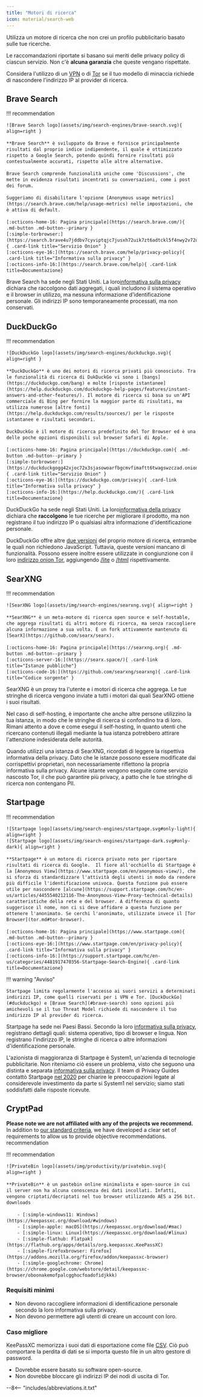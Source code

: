 ```yaml
---
title: "Motori di ricerca"
icon: material/search-web
---
```


Utilizza un motore di ricerca che non crei un profilo pubblicitario basato sulle tue ricerche.

Le raccomandazioni riportate si basano sui meriti delle privacy policy di ciascun servizio. Non c'è **alcuna garanzia** che queste vengano rispettate.

Considera l'utilizzo di un [VPN](vpn.md) o di [Tor](https://www.torproject.org/) se il tuo modello di minaccia richiede di nascondere l'indirizzo IP al provider di ricerca.

## Brave Search

!!! recommendation

    ![Brave Search logo](assets/img/search-engines/brave-search.svg){ align=right }
    
    **Brave Search** è sviluppato da Brave e fornisce principalmente risultati dal proprio indice indipendente, il quale è ottimizzato rispetto a Google Search, potendo quindi fornire risultati più contestualmente accurati, rispetto alle altre alternative.
    
    Brave Search comprende funzionalità uniche come 'Discussions', che mette in evidenza risultati incentrati su conversazioni, come i post dei forum.
    
    Suggeriamo di disabilitare l'opzione [Anonymous usage metrics](https://search.brave.com/help/usage-metrics) nelle impostazioni, che è attiva di default.
    
    [:octicons-home-16: Pagina principale](https://search.brave.com/){ .md-button .md-button--primary }
    [:simple-torbrowser:](https://search.brave4u7jddbv7cyviptqjc7jusxh72uik7zt6adtckl5f4nwy2v72qd.onion){ .card-link title="Servizio Onion" }
    [:octicons-eye-16:](https://search.brave.com/help/privacy-policy){ .card-link title="Informativa sulla privacy" }
    [:octicons-info-16:](https://search.brave.com/help){ .card-link title=Documentazione}

Brave Search ha sede negli Stati Uniti. La loro[informativa sulla privacy](https://search.brave.com/help/privacy-policy) dichiara che raccolgono dati aggregati, i quali includono il sistema operativo e il browser in utilizzo, ma nessuna informazione d'identificazione personale. Gli indirizzi IP sono temporaneamente processati, ma non conservati.

## DuckDuckGo

!!! recommendation

    ![DuckDuckGo logo](assets/img/search-engines/duckduckgo.svg){ align=right }
    
    **DuckDuckGo** è uno dei motori di ricerca privati più conosciuto. Tra le funzionalità di ricerca di DukDuckGo vi sono i [bangs](https://duckduckgo.com/bang) e molte [risposte istantanee](https://help.duckduckgo.com/duckduckgo-help-pages/features/instant-answers-and-other-features/). Il motore di ricerca si basa su un'API commerciale di Bing per fornire la maggior parte di risultati, ma utilizza numerose [altre fonti](https://help.duckduckgo.com/results/sources/) per le risposte istantanee e risultati secondari.
    
    DuckDuckGo è il motore di ricerca predefinito del Tor Browser ed è una delle poche opzioni disponibili sul browser Safari di Apple.
    
    [:octicons-home-16: Pagina principale](https://duckduckgo.com){ .md-button .md-button--primary }
    [:simple-torbrowser:](https://duckduckgogg42xjoc72x3sjasowoarfbgcmvfimaftt6twagswzczad.onion){ .card-link title="Servizio Onion" }
    [:octicons-eye-16:](https://duckduckgo.com/privacy){ .card-link title="Informativa sulla privacy" }
    [:octicons-info-16:](https://help.duckduckgo.com/){ .card-link title=Documentazione}

DuckDuckGo ha sede negli Stati Uniti. La loro[informativa della privacy](https://duckduckgo.com/privacy) dichiara che **raccolgono** le tue ricerche per migliorare il prodotto, ma non registrano il tuo indirizzo IP o qualsiasi altra informazione d'identificazione personale.

DuckDuckGo offre altre [due versioni](https://help.duckduckgo.com/features/non-javascript/) del proprio motore di ricerca, entrambe le quali non richiedono JavaScript. Tuttavia, queste versioni mancano di funzionalità. Possono essere inoltre essere utilizzate in congiunzione con il loro [indirizzo onion Tor](https://duckduckgogg42xjoc72x3sjasowoarfbgcmvfimaftt6twagswzczad.onion/), aggiungendo [/lite](https://duckduckgogg42xjoc72x3sjasowoarfbgcmvfimaftt6twagswzczad.onion/lite) o [/html](https://duckduckgogg42xjoc72x3sjasowoarfbgcmvfimaftt6twagswzczad.onion/html) rispettivamente.

## SearXNG

!!! recommendation

    ![SearXNG logo](assets/img/search-engines/searxng.svg){ align=right }
    
    **SearXNG** è un meta-motore di ricerca open source e self-hostable, che aggrega risultati di altri motore di ricerca, ma senza raccogliere alcuna informazione a sua volta. È un fork attivamente mantenuto di [SearX](https://github.com/searx/searx).
    
    [:octicons-home-16: Pagina principale](https://searxng.org){ .md-button .md-button--primary }
    [:octicons-server-16:](https://searx.space/){ .card-link title="Istanze pubbliche"}
    [:octicons-code-16:](https://github.com/searxng/searxng){ .card-link title="Codice sorgente" }

SearXNG è un proxy tra l'utente e i motori di ricerca che aggrega. Le tue stringhe di ricerca vengono inviate a tutti i motori dai quali SearXNG ottiene i suoi risultati.

Nel caso di self-hosting, è importante che anche altre persone utilizzino la tua istanza, in modo che le stringhe di ricerca si confondino tra di loro. Rimani attento a dove e come esegui il self-hosting, in quanto utenti che ricercano contenuti illegali mediante la tua istanza potrebbero attirare l'attenzione indesiderata delle autorità.

Quando utilizzi una istanza di SearXNG, ricordati di leggere la rispettiva informativa della privacy. Dato che le istanze possono essere modificate dai corrispettivi proprietari, non necessariamente riflettono la propria informativa sulla privacy. Alcune istante vengono eseguite come servizio nascosto Tor, il che può garantire più privacy, a patto che le tue stringhe di ricerca non contengano PII.

## Startpage

!!! recommendation

    ![Startpage logo](assets/img/search-engines/startpage.svg#only-light){ align=right }
    ![Startpage logo](assets/img/search-engines/startpage-dark.svg#only-dark){ align=right }
    
    **Startpage** è un motore di ricerca privato noto per riportare risultati di ricerca di Google.  Il fiore all'occhiello di Startpage è la [Anonymous View](https://www.startpage.com/en/anonymous-view/), che si sforza di standardizzare l'attività degli utenti in modo da rendere più difficile l'identificazione univoca. Questa funzione può essere utile per nascondere [alcune](https://support.startpage.com/hc/en-us/articles/4455540212116-The-Anonymous-View-Proxy-technical-details) caratteristiche della rete e del browser. A differenza di quanto suggerisce il nome, non ci si deve affidare a questa funzione per ottenere l'anonimato. Se cerchi l'anonimato, utilizzate invece il [Tor Browser](tor.md#tor-browser).
    
    [:octicons-home-16: Pagina principale](https://www.startpage.com){ .md-button .md-button--primary }
    [:octicons-eye-16:](https://www.startpage.com/en/privacy-policy){ .card-link title="Informativa sulla privacy" }
    [:octicons-info-16:](https://support.startpage.com/hc/en-us/categories/4481917470356-Startpage-Search-Engine){ .card-link title=Documentazione}

!!! warning "Avviso"

    Startpage limita regolarmente l'accesso ai suori servizi a determinati indirizzi IP, come quelli riservati per i VPN e Tor. [DuckDuckGo](#duckduckgo) e [Brave Search](#brave-search) sono opzioni più amichevoli se il tuo Threat Model richiede di nascondere il tuo indirizzo IP al provider di ricerca.

Startpage ha sede nei Paesi Bassi. Secondo la loro [informativa sulla privacy](https://www.startpage.com/en/privacy-policy/), registrano dettagli quali: sistema operativo, tipo di browser e lingua. Non registrano l'indirizzo IP, le stringhe di ricerca o altre informazioni d'identificazione personale.

L'azionista di maggioranza di Startpage è System1, un'azienda di tecnologie pubblicitarie. Non riteniamo ciò essere un problema, visto che seguono una distinta e separata [informativa sulla privacy](https://system1.com/terms/privacy-policy). Il team di Privacy Guides contattò Startpage [ nel 2020](https://web.archive.org/web/20210118031008/https://blog.privacytools.io/relisting-startpage/) per chiarire le preoccupazioni legate al considerevole investimento da parte si System1 nel servizio; siamo stati soddisfatti dalle risposte ricevute.

## CryptPad

**Please note we are not affiliated with any of the projects we recommend.** In addition to [our standard criteria](about/criteria.md), we have developed a clear set of requirements to allow us to provide objective recommendations. recommendation

!!! recommendation

    ![PrivateBin logo](assets/img/productivity/privatebin.svg){ align=right }
    
    **PrivateBin** è un pastebin online minimalista e open-source in cui il server non ha alcuna conoscenza dei dati incollati. Infatti, vengono criptati/decriptati nel tuo browser utilizzando AES a 256 bit. downloads
    
        - [:simple-windows11: Windows](https://keepassxc.org/download/#windows)
        - [:simple-apple: macOS](https://keepassxc.org/download/#mac)
        - [:simple-linux: Linux](https://keepassxc.org/download/#linux)
        - [:simple-flathub: Flatpak](https://flathub.org/apps/details/org.keepassxc.KeePassXC)
        - [:simple-firefoxbrowser: Firefox](https://addons.mozilla.org/firefox/addon/keepassxc-browser)
        - [:simple-googlechrome: Chrome](https://chrome.google.com/webstore/detail/keepassxc-browser/oboonakemofpalcgghocfoadofidjkkk)

### Requisiti minimi

- Non devono raccogliere informazioni di identificazione personale secondo la loro informativa sulla privacy.
- Non devono permettere agli utenti di creare un account con loro.

### Caso migliore

KeePassXC memorizza i suoi dati di esportazione come file [CSV](https://en.wikipedia.org/wiki/Comma-separated_values). Ciò può comportare la perdita di dati se si importa questo file in un altro gestore di password.

- Dovrebbe essere basato su software open-source.
- Non dovrebbe bloccare gli indirizzi IP dei nodi di uscita di Tor.

--8<-- "includes/abbreviations.it.txt"
